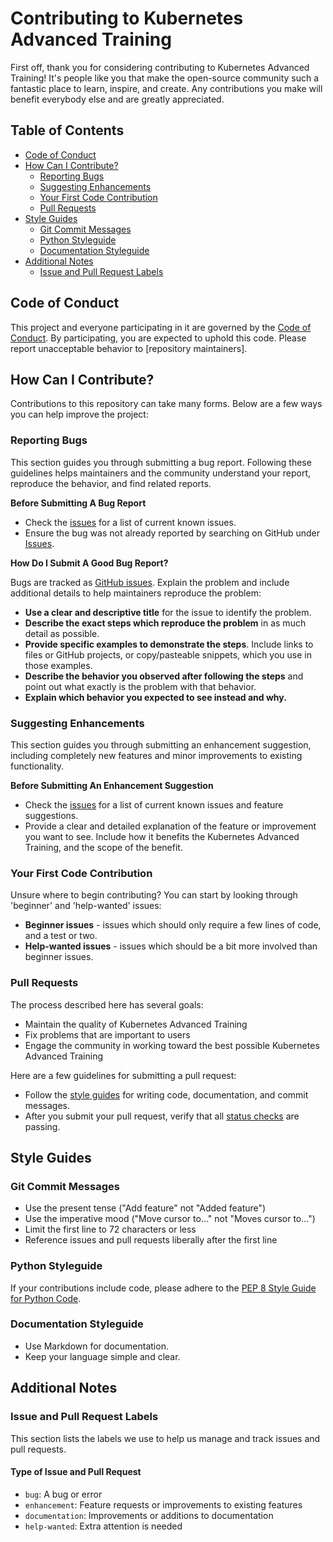 # Contributing to Kubernetes Advanced Training

First off, thank you for considering contributing to Kubernetes Advanced Training! It's people like you that make the open-source community such a fantastic place to learn, inspire, and create. Any contributions you make will benefit everybody else and are greatly appreciated.

## Table of Contents

- [Code of Conduct](#code-of-conduct)
- [How Can I Contribute?](#how-can-i-contribute)
  - [Reporting Bugs](#reporting-bugs)
  - [Suggesting Enhancements](#suggesting-enhancements)
  - [Your First Code Contribution](#your-first-code-contribution)
  - [Pull Requests](#pull-requests)
- [Style Guides](#style-guides)
  - [Git Commit Messages](#git-commit-messages)
  - [Python Styleguide](#python-styleguide)
  - [Documentation Styleguide](#documentation-styleguide)
- [Additional Notes](#additional-notes)
  - [Issue and Pull Request Labels](#issue-and-pull-request-labels)

## Code of Conduct

This project and everyone participating in it are governed by the [Code of Conduct](CODE_OF_CONDUCT.md). By participating, you are expected to uphold this code. Please report unacceptable behavior to [repository maintainers].

## How Can I Contribute?

Contributions to this repository can take many forms. Below are a few ways you can help improve the project:

### Reporting Bugs

This section guides you through submitting a bug report. Following these guidelines helps maintainers and the community understand your report, reproduce the behavior, and find related reports.

**Before Submitting A Bug Report**

- Check the [issues](https://github.com/[your-username]/kubernetes-advanced-training/issues) for a list of current known issues.
- Ensure the bug was not already reported by searching on GitHub under [Issues](https://github.com/[your-username]/kubernetes-advanced-training/issues).

**How Do I Submit A Good Bug Report?**

Bugs are tracked as [GitHub issues](https://github.com/[your-username]/kubernetes-advanced-training/issues). Explain the problem and include additional details to help maintainers reproduce the problem:

- **Use a clear and descriptive title** for the issue to identify the problem.
- **Describe the exact steps which reproduce the problem** in as much detail as possible.
- **Provide specific examples to demonstrate the steps**. Include links to files or GitHub projects, or copy/pasteable snippets, which you use in those examples.
- **Describe the behavior you observed after following the steps** and point out what exactly is the problem with that behavior.
- **Explain which behavior you expected to see instead and why.**

### Suggesting Enhancements

This section guides you through submitting an enhancement suggestion, including completely new features and minor improvements to existing functionality.

**Before Submitting An Enhancement Suggestion**

- Check the [issues](https://github.com/[your-username]/kubernetes-advanced-training/issues) for a list of current known issues and feature suggestions.
- Provide a clear and detailed explanation of the feature or improvement you want to see. Include how it benefits the Kubernetes Advanced Training, and the scope of the benefit.

### Your First Code Contribution

Unsure where to begin contributing? You can start by looking through 'beginner' and 'help-wanted' issues:

- **Beginner issues** - issues which should only require a few lines of code, and a test or two.
- **Help-wanted issues** - issues which should be a bit more involved than beginner issues.

### Pull Requests

The process described here has several goals:

- Maintain the quality of Kubernetes Advanced Training
- Fix problems that are important to users
- Engage the community in working toward the best possible Kubernetes Advanced Training

Here are a few guidelines for submitting a pull request:

- Follow the [style guides](#style-guides) for writing code, documentation, and commit messages.
- After you submit your pull request, verify that all [status checks](https://help.github.com/articles/about-status-checks/) are passing.

## Style Guides

### Git Commit Messages

- Use the present tense ("Add feature" not "Added feature")
- Use the imperative mood ("Move cursor to..." not "Moves cursor to...")
- Limit the first line to 72 characters or less
- Reference issues and pull requests liberally after the first line

### Python Styleguide

If your contributions include code, please adhere to the [PEP 8 Style Guide for Python Code](https://pep.python.org/pep-0008/).

### Documentation Styleguide

- Use Markdown for documentation.
- Keep your language simple and clear.

## Additional Notes

### Issue and Pull Request Labels

This section lists the labels we use to help us manage and track issues and pull requests.

#### Type of Issue and Pull Request

- `bug`: A bug or error
- `enhancement`: Feature requests or improvements to existing features
- `documentation`: Improvements or additions to documentation
- `help-wanted`: Extra attention is needed
